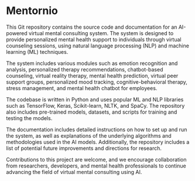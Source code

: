 # Mentornio

This Git repository contains the source code and documentation for an AI-powered virtual mental consulting system. The system is designed to provide personalized mental health support to individuals through virtual counseling sessions, using natural language processing (NLP) and machine learning (ML) techniques.

The system includes various modules such as emotion recognition and analysis, personalized therapy recommendations, chatbot-based counseling, virtual reality therapy, mental health prediction, virtual peer support groups, personalized mood tracking, cognitive-behavioral therapy, stress management, and mental health chatbot for employees.

The codebase is written in Python and uses popular ML and NLP libraries such as TensorFlow, Keras, Scikit-learn, NLTK, and SpaCy. The repository also includes pre-trained models, datasets, and scripts for training and testing the models.

The documentation includes detailed instructions on how to set up and run the system, as well as explanations of the underlying algorithms and methodologies used in the AI models. Additionally, the repository includes a list of potential future improvements and directions for research.

Contributions to this project are welcome, and we encourage collaboration from researchers, developers, and mental health professionals to continue advancing the field of virtual mental consulting using AI.
